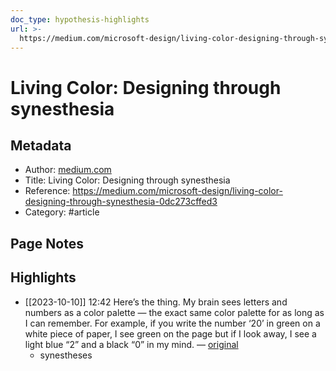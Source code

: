 ```yaml
---
doc_type: hypothesis-highlights
url: >-
  https://medium.com/microsoft-design/living-color-designing-through-synesthesia-0dc273cffed3
---
```


# Living Color: Designing through synesthesia

## Metadata
- Author: [medium.com]()
- Title: Living Color: Designing through synesthesia
- Reference: https://medium.com/microsoft-design/living-color-designing-through-synesthesia-0dc273cffed3
- Category: #article

## Page Notes
## Highlights
- [[2023-10-10]] 12:42 Here’s the thing. My brain sees letters and numbers as a color palette — the exact same color palette for as long as I can remember. For example, if you write the number ‘20’ in green on a white piece of paper, I see green on the page but if I look away, I see a light blue “2” and a black “0” in my mind. — [original](https://hyp.is/qQKIcGdZEe6KK7OjFbBkiA/medium.com/microsoft-design/living-color-designing-through-synesthesia-0dc273cffed3)
    - synestheses



